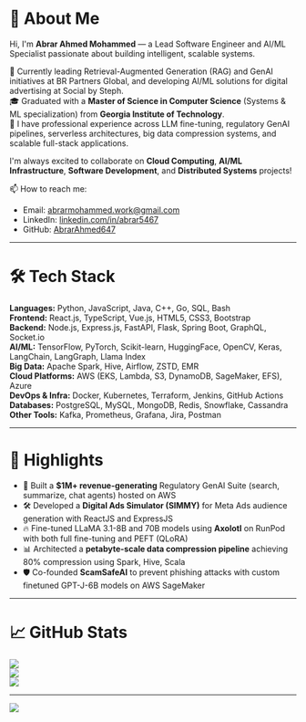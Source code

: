 # 👋 About Me

Hi, I'm **Abrar Ahmed Mohammed** — a Lead Software Engineer and AI/ML Specialist passionate about building intelligent, scalable systems.

🎯 Currently leading Retrieval-Augmented Generation (RAG) and GenAI initiatives at BR Partners Global, and developing AI/ML solutions for digital advertising at Social by Steph.  
🎓 Graduated with a **Master of Science in Computer Science** (Systems & ML specialization) from **Georgia Institute of Technology**.  
🚀 I have professional experience across LLM fine-tuning, regulatory GenAI pipelines, serverless architectures, big data compression systems, and scalable full-stack applications.

I'm always excited to collaborate on **Cloud Computing**, **AI/ML Infrastructure**, **Software Development**, and **Distributed Systems** projects!

📫 How to reach me:  
- Email: [abrarmohammed.work@gmail.com](mailto:abrarmohammed.work@gmail.com)  
- LinkedIn: [linkedin.com/in/abrar5467](https://linkedin.com/in/abrar5467)  
- GitHub: [AbrarAhmed647](https://github.com/AbrarAhmed647)

---

# 🛠 Tech Stack

**Languages:** Python, JavaScript, Java, C++, Go, SQL, Bash  
**Frontend:** React.js, TypeScript, Vue.js, HTML5, CSS3, Bootstrap  
**Backend:** Node.js, Express.js, FastAPI, Flask, Spring Boot, GraphQL, Socket.io  
**AI/ML:** TensorFlow, PyTorch, Scikit-learn, HuggingFace, OpenCV, Keras, LangChain, LangGraph, Llama Index  
**Big Data:** Apache Spark, Hive, Airflow, ZSTD, EMR  
**Cloud Platforms:** AWS (EKS, Lambda, S3, DynamoDB, SageMaker, EFS), Azure  
**DevOps & Infra:** Docker, Kubernetes, Terraform, Jenkins, GitHub Actions  
**Databases:** PostgreSQL, MySQL, MongoDB, Redis, Snowflake, Cassandra  
**Other Tools:** Kafka, Prometheus, Grafana, Jira, Postman

---

# 🌟 Highlights

- 💬 Built a **$1M+ revenue-generating** Regulatory GenAI Suite (search, summarize, chat agents) hosted on AWS  
- 🛠 Developed a **Digital Ads Simulator (SIMMY)** for Meta Ads audience generation with ReactJS and ExpressJS  
- 🔥 Fine-tuned LLaMA 3.1-8B and 70B models using **Axolotl** on RunPod with both full fine-tuning and PEFT (QLoRA)  
- 📊 Architected a **petabyte-scale data compression pipeline** achieving 80% compression using Spark, Hive, Scala  
- 🛡️ Co-founded **ScamSafeAI** to prevent phishing attacks with custom finetuned GPT-J-6B models on AWS SageMaker  

---

# 📈 GitHub Stats

![](https://github-readme-stats.vercel.app/api?username=AbrarAhmed647&theme=dark&hide_border=false&count_private=true&show_icons=true)  
![](https://github-readme-streak-stats.herokuapp.com/?user=AbrarAhmed647&theme=dark&hide_border=false)  
![](https://github-readme-stats.vercel.app/api/top-langs/?username=AbrarAhmed647&theme=dark&hide_border=false&layout=compact)

---

[![](https://visitcount.itsvg.in/api?id=AbrarAhmed647&icon=0&color=0)](https://visitcount.itsvg.in)

<!-- Created with ❤️ by Abrar Ahmed Mohammed -->
